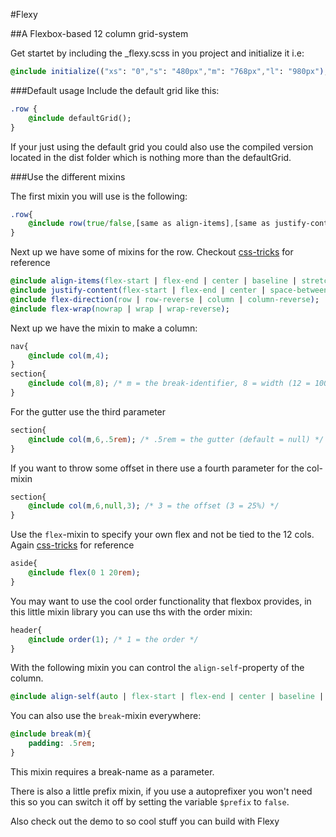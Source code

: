 #Flexy

##A Flexbox-based 12 column grid-system

Get startet by including the _flexy.scss in you project and initialize it i.e:
```Sass
@include initialize(("xs": "0","s": "480px","m": "768px","l": "980px"),true); //breaks / enable prefixing
```

###Default usage
Include the default grid like this:
```Sass
.row {
    @include defaultGrid();
}
```
If your just using the default grid you could also use the compiled version located in the dist folder which is nothing more than the defaultGrid.

###Use the different mixins

The first mixin you will use is the following:
```Sass
.row{
	@include row(true/false,[same as align-items],[same as justify-content]); //true: inline-flex, false: flex | default: false
}
```
Next up we have some of mixins for the row. Checkout [css-tricks](https://css-tricks.com/snippets/css/a-guide-to-flexbox/) for reference

```Sass
@include align-items(flex-start | flex-end | center | baseline | stretch );
@include justify-content(flex-start | flex-end | center | space-between | space-around );
@include flex-direction(row | row-reverse | column | column-reverse);
@include flex-wrap(nowrap | wrap | wrap-reverse);
```

Next up we have the mixin to make a column:
```Sass
nav{
	@include col(m,4);
}
section{
	@include col(m,8); /* m = the break-identifier, 8 = width (12 = 100%, 8 = 66,66%) */
}
```

For the gutter use the third parameter
```Sass
section{
	@include col(m,6,.5rem); /* .5rem = the gutter (default = null) */
}
```

If you want to throw some offset in there use a fourth parameter for the col-mixin
```Sass
section{
	@include col(m,6,null,3); /* 3 = the offset (3 = 25%) */
}
```

Use the `flex`-mixin to specify your own flex and not be tied to the 12 cols. Again [css-tricks](https://css-tricks.com/snippets/css/a-guide-to-flexbox/) for reference
```Sass
aside{
	@include flex(0 1 20rem);
}
```

You may want to use the cool order functionality that flexbox provides, in this little mixin library you can use ths with the order mixin:
```Sass
header{
	@include order(1); /* 1 = the order */	
}
```

With the following mixin you can control the `align-self`-property of the column.
```Sass
@include align-self(auto | flex-start | flex-end | center | baseline | stretch);
```

You can also use the ```break```-mixin everywhere:
```Sass
@include break(m){
	padding: .5rem;
}
```
This mixin requires a break-name as a parameter.

There is also a little prefix mixin, if you use a autoprefixer you won't need this so you can switch it off by setting the variable `$prefix` to `false`.

Also check out the demo to so cool stuff you can build with Flexy
